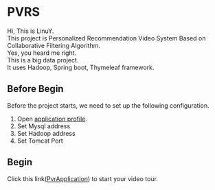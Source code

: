 # PVRS

Hi, This is LinuY.  
This project is Personalized Recommendation Video System Based on Collaborative Filtering Algorithm.  
Yes, you heard me right.  
This is a big data project.  
It uses Hadoop, Spring boot, Thymeleaf framework.  

## Before Begin

Before the project starts, we need to set up the following configuration.
1. Open [application profile](./pvrWeb/src/main/resources/config/application.yml).
2. Set Mysql address
3. Set Hadoop address
4. Set Tomcat Port

## Begin

Click this link([PvrApplication](./pvrWeb/src/main/java/com/linuy/pvr/PvrApplication.java)) to start your video tour.

